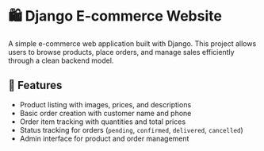 # 🛍️ Django E-commerce Website

A simple e-commerce web application built with Django. This project allows users to browse products, place orders, and manage sales efficiently through a clean backend model.

## 🔧 Features

- Product listing with images, prices, and descriptions
- Basic order creation with customer name and phone
- Order item tracking with quantities and total prices
- Status tracking for orders (`pending`, `confirmed`, `delivered`, `cancelled`)
- Admin interface for product and order management

